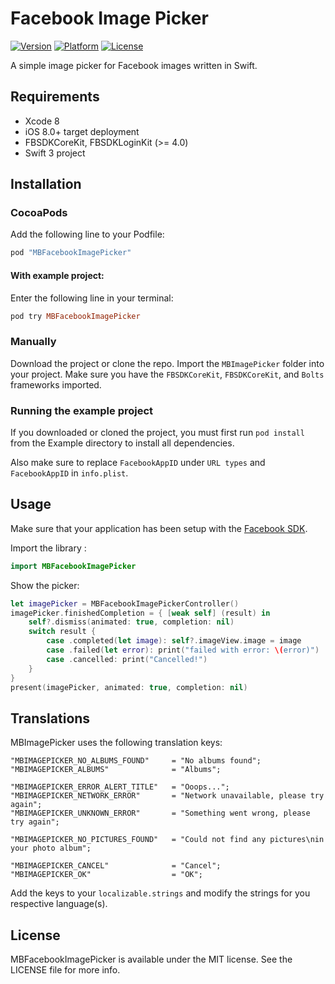 # Facebook Image Picker

[![Version](https://img.shields.io/cocoapods/v/MBFacebookImagePicker.svg?style=flat)](http://cocoapods.org/pods/MBFacebookImagePicker)
[![Platform](https://img.shields.io/cocoapods/p/MBFacebookImagePicker.svg?style=flat)](http://cocoapods.org/pods/MBFacebookImagePicker)
[![License](https://img.shields.io/cocoapods/l/MBFacebookImagePicker.svg?style=flat)](http://cocoapods.org/pods/MBFacebookImagePicker)

A simple image picker for Facebook images written in Swift.

## Requirements

* Xcode 8
* iOS 8.0+ target deployment
* FBSDKCoreKit, FBSDKLoginKit (>= 4.0)
* Swift 3 project 

## Installation
### CocoaPods

Add the following line to your Podfile:

```ruby
pod "MBFacebookImagePicker"
```

#### With example project:

Enter the following line in your terminal:

```ruby
pod try MBFacebookImagePicker
```

### Manually
Download the project or clone the repo. Import the `MBImagePicker` folder into your project. Make sure you have the `FBSDKCoreKit`, `FBSDKCoreKit`, and `Bolts` frameworks imported. 

### Running the example project
If you downloaded or cloned the project, you must first run `pod install` from the Example directory to install all dependencies. 

Also make sure to replace `FacebookAppID` under `URL types` and `FacebookAppID` in `info.plist`.

## Usage

Make sure that your application has been setup with the [Facebook SDK](https://developers.facebook.com/docs/ios/getting-started).

Import the library : 

```swift
import MBFacebookImagePicker
```

Show the picker:

```swift
let imagePicker = MBFacebookImagePickerController()
imagePicker.finishedCompletion = { [weak self] (result) in
    self?.dismiss(animated: true, completion: nil)
    switch result {
        case .completed(let image): self?.imageView.image = image
        case .failed(let error): print("failed with error: \(error)")
        case .cancelled: print("Cancelled!")
    }
}
present(imagePicker, animated: true, completion: nil)
```


## Translations 

MBImagePicker uses the following translation keys:

```
"MBIMAGEPICKER_NO_ALBUMS_FOUND"     = "No albums found";
"MBIMAGEPICKER_ALBUMS"              = "Albums";

"MBIMAGEPICKER_ERROR_ALERT_TITLE"   = "Ooops...";
"MBIMAGEPICKER_NETWORK_ERROR"       = "Network unavailable, please try again";
"MBIMAGEPICKER_UNKNOWN_ERROR"       = "Something went wrong, please try again";

"MBIMAGEPICKER_NO_PICTURES_FOUND"   = "Could not find any pictures\nin your photo album";

"MBIMAGEPICKER_CANCEL"              = "Cancel";
"MBIMAGEPICKER_OK"                  = "OK";
```
Add the keys to your `localizable.strings` and modify the strings for you respective language(s).

## License

MBFacebookImagePicker is available under the MIT license. See the LICENSE file for more info.